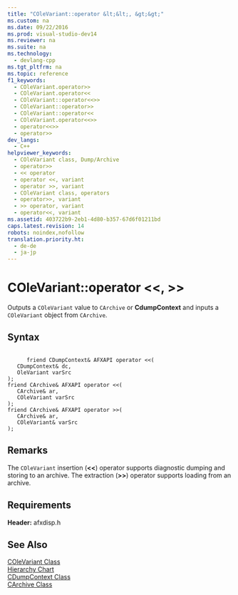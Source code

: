 ```yaml
---
title: "COleVariant::operator &lt;&lt;, &gt;&gt;"
ms.custom: na
ms.date: 09/22/2016
ms.prod: visual-studio-dev14
ms.reviewer: na
ms.suite: na
ms.technology: 
  - devlang-cpp
ms.tgt_pltfrm: na
ms.topic: reference
f1_keywords: 
  - COleVariant.operator>>
  - COleVariant.operator<<
  - COleVariant::operator<<>>
  - COleVariant::operator>>
  - COleVariant::operator<<
  - COleVariant.operator<<>>
  - operator<<>>
  - operator>>
dev_langs: 
  - C++
helpviewer_keywords: 
  - COleVariant class, Dump/Archive
  - operator>>
  - << operator
  - operator <<, variant
  - operator >>, variant
  - COleVariant class, operators
  - operator>>, variant
  - >> operator, variant
  - operator<<, variant
ms.assetid: 403722b9-2eb1-4d80-b357-67d6f01211bd
caps.latest.revision: 14
robots: noindex,nofollow
translation.priority.ht: 
  - de-de
  - ja-jp
---
```

# COleVariant::operator &lt;&lt;, &gt;&gt;
Outputs a `COleVariant` value to `CArchive` or **CdumpContext** and inputs a `COleVariant` object from `CArchive`.  
  
## Syntax  
  
```  
  
      friend CDumpContext& AFXAPI operator <<(  
   CDumpContext& dc,  
   OleVariant varSrc   
);  
friend CArchive& AFXAPI operator <<(  
   CArchive& ar,  
   COleVariant varSrc   
);  
friend CArchive& AFXAPI operator >>(  
   CArchive& ar,  
   COleVariant& varSrc   
);  
```  
  
## Remarks  
 The `COleVariant` insertion (**<<**) operator supports diagnostic dumping and storing to an archive. The extraction (**>>**) operator supports loading from an archive.  
  
## Requirements  
 **Header:** afxdisp.h  
  
## See Also  
 [COleVariant Class](../vs140/colevariant-class.md)   
 [Hierarchy Chart](../vs140/hierarchy-chart.md)   
 [CDumpContext Class](../vs140/cdumpcontext-class.md)   
 [CArchive Class](../vs140/carchive-class.md)